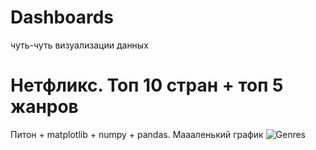 # Dashboards
чуть-чуть визуализации данных

# Нетфликс. Топ 10 стран + топ 5 жанров 
Питон + matplotlib + numpy + pandas. Маааленький график
![Genres](https://user-images.githubusercontent.com/57563222/193653607-443dbda6-b4ec-43d5-8659-0a268bc4b669.png)
